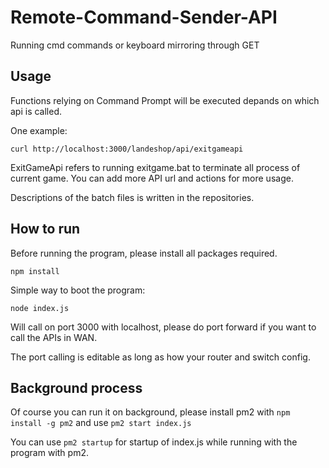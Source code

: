# Remote-Command-Sender-API
Running cmd commands or keyboard mirroring through GET

## Usage
Functions relying on Command Prompt will be executed depands on which api is called.  

One example:
```
curl http://localhost:3000/landeshop/api/exitgameapi

```
ExitGameApi refers to running exitgame.bat to terminate all process of current game. You can add more API url and actions for more usage.  

Descriptions of the batch files is written in the repositories.  

## How to run
Before running the program, please install all packages required.
```
npm install
```

Simple way to boot the program:
```
node index.js
```
Will call on port 3000 with localhost, please do port forward if you want to call the APIs in WAN.  

The port calling is editable as long as how your router and switch config.  


## Background process
Of course you can run it on background, please install pm2 with `npm install -g pm2` and use `pm2 start index.js`  

You can use `pm2 startup` for startup of index.js while running with the program with pm2.

